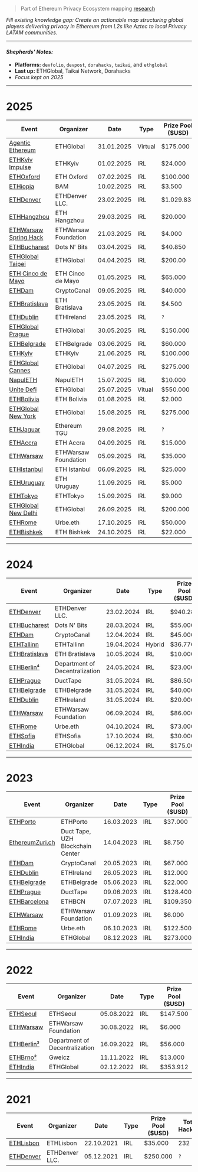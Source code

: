 > Part of Ethereum Privacy Ecosystem mapping [research](https://github.com/web3privacy/research/blob/main/initiatives/ethereum-privacy-ecosystem/ethereum-privacy-ecosystem.md)

_Fill existing knowledge gap: Create an actionable map structuring global players delivering privacy in Ethereum from L2s like Aztec to local Privacy LATAM communities._

---

#### _Shepherds' Notes:_

- **Platforms:** `devfolio`, `devpost`, `dorahacks`, `taikai`, and `ethglobal`
- **Last up:** ETHGlobal, Taikai Network, Dorahacks
- _Focus kept on 2025_

---

# 2025

| **Event**     | **Organizer**            | **Date** | **Type**     | **Prize Pool ($USD)** | **Total Hackers** | **Total Submissions** | **Privacy Submissions** |
| ------------- | ------------------------ | -------- | ------------ | -------------------- | ------------------ | ---------------------- | ------------------------ |
| [Agentic Ethereum](https://ethglobal.com/events/agents) | ETHGlobal | 31.01.2025 | Virtual | $175.000 | `?` | [530](https://ethglobal.com/showcase?events=agents) | 10 |
| [ETHKyiv Impulse](https://dorahacks.io/hackathon/ethkyivimpulse4) | ETHKyiv | 01.02.2025 | IRL | $24.000 | 50 | [26](https://dorahacks.io/hackathon/ethkyivimpulse4/buidl) | 0 |
| [ETHOxford](https://ethoxford.io/) | ETH Oxford | 07.02.2025 | IRL | $100.000 | 318 | [142](https://dorahacks.io/hackathon/eth-oxford-2025/buidl) | `?` |
| [ETHiopia](https://dorahacks.io/hackathon/ethiopiabamhackathon) | BAM | 10.02.2025 | IRL | $3.500 | 108 | [38](https://dorahacks.io/hackathon/ethiopiabamhackathon/buidl) | 0 |
| [ETHDenver](https://www.ethdenver.com/) | ETHDenver LLC. | 23.02.2025 | IRL | $1.029.833 | `?` | [227](https://ethdenver2025.devfolio.co/projects) | 2 |
| [ETHHangzhou](https://dorahacks.io/hackathon/ethhangzhou2025) | ETH Hangzhou | 29.03.2025 | IRL | $20.000 | 25 | [0](https://dorahacks.io/hackathon/ethhangzhou2025/buidl) | 0 |
| [ETHWarsaw Spring Hack](https://www.ethwarsaw.dev/) | ETHWarsaw Foundation | 21.03.2025 | IRL | $4.000 | 33 | [8](https://taikai.network/en/ethwarsaw/hackathons/spring-hack-2025/projects) | 1 |
| [ETHBucharest](https://ethbucharest.ro/) | Dots N' Bits | 03.04.2025 | IRL | $40.850 | 109 | [35](https://dorahacks.io/hackathon/ethbucharest2025/buidl) | 2 |
| [ETHGlobal Taipei](https://ethglobal.com/events/taipei) | ETHGlobal | 04.04.2025 | IRL | $200.00 | 800 | [233](https://ethglobal.com/showcase?events=taipei) | 6 |
| [ETH Cinco de Mayo](https://ethcincodemayo.com) | ETH Cinco de Mayo | 01.05.2025 | IRL | $65.000 | 230 | [62](https://taikai.network/en/ethcdm/hackathons/ethcdm-2/projects) | 1 |
| [ETHDam](https://www.ethdam.com/hackathon) | CryptoCanal | 09.05.2025 | IRL | $40.000 | 276 | [33](https://taikai.network/cryptocanal/hackathons/ethdam2025/projects) | 15 |
| [ETHBratislava](https://ethbratislava.com/) | ETH Bratislava | 23.05.2025 | IRL | $4.500 | 54 | [11](https://dorahacks.io/hackathon/ethbratislava/buidl) | 0 |
| [ETHDublin](https://www.ethdublin.io/) | ETHIreland | 23.05.2025 | IRL | `?` | `?` | `?` | `?` |
| [ETHGlobal Prague](https://ethglobal.com/events/prague) | ETHGlobal | 30.05.2025 | IRL | $150.000 | 800 | [223](https://ethglobal.com/showcase?events=prague) | 14 |
| [ETHBelgrade](https://ethbelgrade.rs/) | ETHBelgrade | 03.06.2025 | IRL | $60.000 | 284 | [20](https://taikai.network/ethbelgrade/hackathons/eth-belgrade-hackathon-3/projects) | 3 |
| [ETHKyiv](https://ethkyiv.com/) | ETHKyiv | 21.06.2025 | IRL | $100.000 | 143 | [23](https://taikai.network/en/ethkyiv/hackathons/ethkyiv/projects) | 0 |
| [ETHGlobal Cannes](https://ethglobal.com/events/cannes) | ETHGlobal | 04.07.2025 | IRL | $275.000 | 800 | [343](https://ethglobal.com/showcase?events=cannes) | 23 |
| [NapulETH](https://www.napuleth.org/) | NapulETH | 15.07.2025 | IRL | $10.000 | 28 | [11](https://taikai.network/en/napulETH/hackathons/napuleth2025/projects) | 1 |
| [Unite Defi](https://ethglobal.com/events/unite) | ETHGlobal | 25.07.2025 | Vitual | $550.000 | `?` | [412](https://ethglobal.com/showcase?events=unite) | 13 |
| [ETHBolivia](https://ethbolivia.com/) | ETH Bolivia | 01.08.2025 | IRL | $2.000 | 162 | [26](https://taikai.network/en/ethbolivia/hackathons/EthBolivia2025/projects) | 0 |
| [ETHGlobal New York](https://ethglobal.com/events/newyork2025) | ETHGlobal | 15.08.2025 | IRL | $275.000 | 800 | [283](https://ethglobal.com/showcase?events=newyork2025) | 6 |
| [ETHJaguar](https://taikai.network/ethereumTGU/hackathons/eth-jaguar) | Ethereum TGU | 29.08.2025 | IRL | `?` | 101 | [12](https://taikai.network/en/ethereumTGU/hackathons/eth-jaguar/projects) | 1 |
| [ETHAccra](https://ethaccra.xyz/) | ETH Accra | 04.09.2025 | IRL | $15.000 | 220 | [39](https://taikai.network/en/ethaccra/hackathons/Hackathon2025/projects) | 1 |
| [ETHWarsaw](https://www.ethwarsaw.dev/) | ETHWarsaw Foundation | 05.09.2025 | IRL | $35.000 | 114 | [42](https://taikai.network/en/ethwarsaw/hackathons/ethwarsaw-2025/projects) | 1 |
| [ETHIstanbul](https://ethistanbul.io/) | ETH Istanbul | 06.09.2025 | IRL | $25.000 | 216 | [42](https://taikai.network/en/ethistanbul/hackathons/ethistanbul-2025/projects) | 3 |
| [ETHUruguay](https://www.ethereumuruguay.org/) | ETH Uruguay | 11.09.2025 | IRL | $5.000 | 47 | [8](https://taikai.network/en/ethuruguay/hackathons/hackathon-2025/projects) | 0 |
| [ETHTokyo](https://ethtokyo.org/) | ETHTokyo | 15.09.2025 | IRL | $9.000 | 124 | [41](https://taikai.network/ethtokyo/hackathons/hackathon-2025/projects) | 9 |
| [ETHGlobal New Delhi](https://ethglobal.com/events/newdelhi) | ETHGlobal | 26.09.2025 | IRL | $200.000 | 800 | [633](https://ethglobal.com/showcase?events=newdelhi) | 43 |
| [ETHRome](https://www.ethrome.org/) | Urbe.eth | 17.10.2025 | IRL | $50.000 | 128 | [65](https://taikai.network/ethrome/hackathons/2025/projects) | 23 |
| [ETHBishkek](https://www.ethbishkek.xyz/) | ETH Bishkek | 24.10.2025 | IRL | $22.000 | 123 | [38](https://taikai.network/en/ethbishkek/hackathons/ethbishkek-2025/projects) | 3 |

---

# 2024

| **Event**     | **Organizer**            | **Date** | **Type**     | **Prize Pool ($USD)** | **Total Hackers** | **Total Submissions** | **Privacy Submissions** |
| ------------- | ------------------------ | -------- | ------------ | -------------------- | ------------------ | ---------------------- | ------------------------ |
| [ETHDenver](https://www.ethdenver.com/) | ETHDenver LLC. | 23.02.2024 | IRL | $940.280 | `?` | [211](https://ethdenver2024.devfolio.co/projects) | 6 |
| [ETHBucharest](https://ethbucharest.ro/) | Dots N' Bits | 28.03.2024 | IRL | $55.000 | 127 | [22](https://dorahacks.io/hackathon/ethbucharest/buidl) | 3 |
| [ETHDam](https://www.ethdam.com/hackathon) | CryptoCanal | 12.04.2024 | IRL | $45.000 | 382 | [51](https://taikai.network/cryptocanal/hackathons/ethdam2024/projects) | 32 |
| [ETHTallinn](https://ethtallinn.org/) | ETHTallinn | 19.04.2024 | Hybrid | $36.776 | `?` | [18](https://ethtallinn2024.devfolio.co/projects) | 1 |
| [ETHBratislava](https://ethbratislava.com/) | ETH Bratislava | 10.05.2024 | IRL | $10.000 | `?` | [5](https://ethbratislava2024.devfolio.co/projects) | 0 |
| [ETHBerlin⁴](https://ethberlin.ooo/) | Department of Decentralization | 24.05.2024 | IRL | $23.000 | `?` | [`?`](https://projects.ethberlin.org/) | `?` |
| [ETHPrague](https://ethprague.com/) | DuctTape | 31.05.2024 | IRL | $86.500 | `?` | [46](https://ethprague2024.devfolio.co/projects) | 1 |
| [ETHBelgrade](https://ethbelgrade.rs/) | ETHBelgrade | 31.05.2024 | IRL | $40.000 | 194 | [34](https://taikai.network/en/ethbelgrade/hackathons/eth-belgrade-hackathon-2024/projects) | 0 |
| [ETHDublin](https://www.ethdublin.io/) | ETHIreland | 31.05.2024 | IRL | $20.000 | 57 | [13](https://taikai.network/en/ethireland/hackathons/ethdubs2024/projects) | 2 |
| [ETHWarsaw](https://www.ethwarsaw.dev/) | ETHWarsaw Foundation | 06.09.2024 | IRL | $86.000 | `?` | [48](https://ethwarsaw-hackathon-2024.devfolio.co/projects) | 2 |
| [ETHRome](https://www.ethrome.org/) | Urbe.eth | 04.10.2024 | IRL | $73.000 | 118 | [34](https://taikai.network/ethrome/hackathons/ethrome-24/projects) | 23 |
| [ETHSofia](https://www.ethsofia.com/) | ETHSofia | 17.10.2024 | IRL | $30.000 | 53 | [20](https://dorahacks.io/hackathon/ethsofia/buidl) | 6 |
| [ETHIndia](https://ethindia.co/) | ETHGlobal | 06.12.2024 | IRL | $175.000 | `?` | [275](https://ethindia2024.devfolio.co/projects) | 14 |

---

# 2023

| **Event**     | **Organizer**            | **Date** | **Type**     | **Prize Pool ($USD)** | **Total Hackers** | **Total Submissions** | **Privacy Submissions** |
| ------------- | ------------------------ | -------- | ------------ | -------------------- | ------------------ | ---------------------- | ------------------------ |
| [ETHPorto](https://ethporto.org/) | ETHPorto | 16.03.2023 | IRL | $37.000 | 270 | [30](https://taikai.network/en/ethporto/hackathons/ethportohackathon2023/projects) | 3 |
| [EthereumZuri.ch](https://2023.ethereumzuri.ch/) | Duct Tape, UZH Blockchain Center | 14.04.2023 | IRL | $8.750 | `?` | [16](https://ethereumzurich.devfolio.co/projects) | 1 |
| [ETHDam](https://www.ethdam.com/hackathon) | CryptoCanal | 20.05.2023 | IRL | $67.000 | 237 | [43](https://taikai.network/cryptocanal/hackathons/ethdam/projects) | 22 |
| [ETHDublin](https://www.ethdublin.io/) | ETHIreland | 26.05.2023 | IRL | $12.000 | 84 | [15](https://taikai.network/en/ethireland/hackathons/ethdublin23hack/projects) | 0 |
| [ETHBelgrade](https://ethbelgrade.rs/) | ETHBelgrade | 05.06.2023 | IRL | $22.000 | 96 | [23](https://taikai.network/en/ethbelgrade/hackathons/hackathon-2023/projects) | 0 |
| [ETHPrague](https://ethprague.com/) | DuctTape | 09.06.2023 | IRL | $128.400 | `?` | [95](https://ethprague2023.devfolio.co/projects) | 7 |
| [ETHBarcelona](https://www.ethbarcelona.com/) | ETHBCN | 07.07.2023 | IRL | $109.350 | `?` | [46](https://ethbarcelona.devfolio.co/projects) | 1 |
| [ETHWarsaw](https://www.ethwarsaw.dev/) | ETHWarsaw Foundation | 01.09.2023 | IRL | $6.000 | 127 | [44](https://ethwarsaw-2023.devpost.com/project-gallery) | 1 |
| [ETHRome](https://www.ethrome.org/) | Urbe.eth | 06.10.2023 | IRL | $122.500 | 132 | [40](https://taikai.network/ethrome/hackathons/ethrome-23/projects) | 18 |
| [ETHIndia](https://ethindia.co/) | ETHGlobal | 08.12.2023 | IRL | $273.000 | `?` | [482](https://ethindia2023.devfolio.co/projects) | 23 |

---

# 2022

| **Event**     | **Organizer**            | **Date** | **Type**     | **Prize Pool ($USD)** | **Total Hackers** | **Total Submissions** | **Privacy Submissions** |
| ------------- | ------------------------ | -------- | ------------ | -------------------- | ------------------ | ---------------------- | ------------------------ |
| [ETHSeoul](https://2022.ethseoul.org/) | ETHSeoul | 05.08.2022 | IRL | $147.500 | `?` | [23](https://ethseoul.devfolio.co/projects) | 3 |
| [ETHWarsaw](https://www.ethwarsaw.dev/) | ETHWarsaw Foundation | 30.08.2022 | IRL | $6.000 | 106 | [31](https://ethwarsaw.devpost.com/project-gallery) | 1 |
| [ETHBerlin³](https://ethberlin.ooo/) | Department of Decentralization | 16.09.2022 | IRL | $56.000 | `?` | [100](https://ethberlin.devfolio.co/projects) | 17 |
| [ETHBrno²](https://ethbrno.cz/) | Gweicz | 11.11.2022 | IRL | $13.000 | `?` | [13](https://ethbrno.devfolio.co/projects) | 2 |
| [ETHIndia](https://ethindia.co/) | ETHGlobal | 02.12.2022 | IRL | $353.912 | `?` | [462](https://ethindia2022.devfolio.co/projects) | 10 |

---

# 2021

| **Event**     | **Organizer**            | **Date** | **Type**     | **Prize Pool ($USD)** | **Total Hackers** | **Total Submissions** | **Privacy Submissions** |
| ------------- | ------------------------ | -------- | ------------ | -------------------- | ------------------ | ---------------------- | ------------------------ |
| [ETHLisbon](https://ethlisbon.org/) | ETHLisbon | 22.10.2021 | IRL | $35.000 | 232 | [64](https://ethlisbon.devpost.com/project-gallery) | 1 |
| [ETHDenver](https://www.ethdenver.com/) | ETHDenver LLC. | 05.12.2021 | IRL | $250.000 | `?` | [86](https://ethdenver2021.devfolio.co/projects) | 0 |
